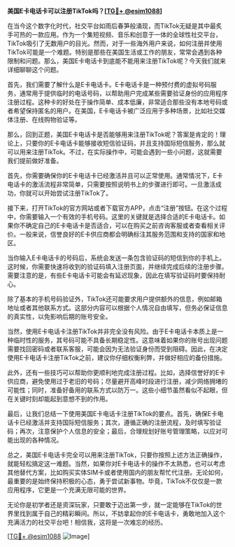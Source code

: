 **美国E卡电话卡可以注册TikTok吗？[[TG💪+ @esim1088](https://t.me/s/esim1088)]**

在当今这个数字化时代，社交平台如雨后春笋般涌现，而TikTok无疑是其中最炙手可热的一款应用。作为一个集短视频、音乐和创意于一体的全球性社交平台，TikTok吸引了无数用户的目光。然而，对于一些海外用户来说，如何注册并使用TikTok可能是一个难题。特别是那些在美国生活或工作的朋友，常常会遇到各种限制和问题。那么，美国E卡电话卡到底能不能用来注册TikTok呢？今天我们就来详细聊聊这个问题。

首先，我们需要了解什么是E卡电话卡。E卡电话卡是一种预付费的虚拟号码服务，通常用于提供临时的电话号码，以帮助用户完成某些需要验证身份的应用程序注册过程。这种卡的好处在于操作简单、成本低廉，非常适合那些没有本地号码或者希望保持匿名的用户。在美国，E卡电话卡被广泛应用于多种场景，比如社交媒体注册、在线购物验证等。

那么，回到正题，美国E卡电话卡是否能够用来注册TikTok呢？答案是肯定的！理论上，只要你的E卡电话卡能够接收短信验证码，并且支持国际短信服务，那么就可以用来注册TikTok。不过，在实际操作中，可能会遇到一些小问题，这就需要我们提前做好准备。

首先，你需要确保你的E卡电话卡已经激活并且可以正常使用。通常情况下，E卡电话卡的激活流程非常简单，只需要按照说明书上的步骤进行即可。一旦激活成功，你就可以开始尝试注册TikTok了。

接下来，打开TikTok的官方网站或者下载官方APP，点击“注册”按钮。在这个过程中，你需要输入一个有效的手机号码。这里的关键就是选择合适的E卡电话卡。如果你不确定自己的E卡电话卡是否适合，可以在购买之前咨询客服或者查看相关评价。一般来说，信誉良好的E卡供应商都会明确标注其服务范围和支持的国家和地区。

当你输入E卡电话卡的号码后，系统会发送一条包含验证码的短信到你的手机上。这时候，你需要快速将收到的验证码填入注册页面，并继续完成后续的注册步骤。需要注意的是，有些E卡电话卡可能会有延迟现象，因此在填写验证码时要保持耐心。

除了基本的手机号码验证外，TikTok还可能要求用户提供额外的信息，例如邮箱地址或者其他联系方式。这部分内容可以根据个人情况自由填写，但务必保证信息的真实性，以免影响后期的账号安全。

当然，使用E卡电话卡注册TikTok并非完全没有风险。由于E卡电话卡本质上是一种临时性的服务，其号码可能不具备长期稳定性。这意味着如果你的账号出现问题需要找回密码或者联系客服，可能会因为无法验证身份而受到阻碍。因此，在决定使用E卡电话卡注册TikTok之前，建议你仔细权衡利弊，并做好相应的备份措施。

此外，还有一些技巧可以帮助你更顺利地完成注册过程。比如，选择信誉好的E卡供应商，避免使用过于老旧的号码；尽量避开高峰时段进行注册，减少网络拥堵的可能性；同时，准备好备用的联系方式以防万一。这些小细节虽然看似不起眼，但在关键时刻却能起到意想不到的作用。

最后，让我们总结一下使用美国E卡电话卡注册TikTok的要点。首先，确保E卡电话卡已经激活并支持国际短信服务；其次，遵循正确的注册流程，及时填写验证码；再次，注意保护个人信息的安全；最后，合理规划好账号管理策略，以应对可能出现的各种情况。

总之，美国E卡电话卡完全可以用来注册TikTok，只要你按照上述方法正确操作，就能轻松搞定这一难题。当然，如果你对E卡电话卡的操作不太熟悉，也可以考虑其他替代方案，比如购买实体SIM卡或者使用国内的朋友帮忙代注册。无论如何，最重要的是始终保持积极的心态，勇于尝试新事物。毕竟，TikTok不仅仅是一款应用程序，它更是一个充满无限可能的世界。

无论你是初学者还是资深玩家，只要敢于迈出第一步，就一定能够在TikTok的世界里找到属于自己的精彩瞬间。所以，不妨拿起你的E卡电话卡，勇敢地加入这个充满活力的社交平台吧！相信我，这将是一次难忘的经历。

[[TG💪+ @esim1088](https://t.me/s/esim1088) ![Image](https://i.postimg.cc/4NQfJmqS/Snipaste-2025-05-13-00-14-12.png)]